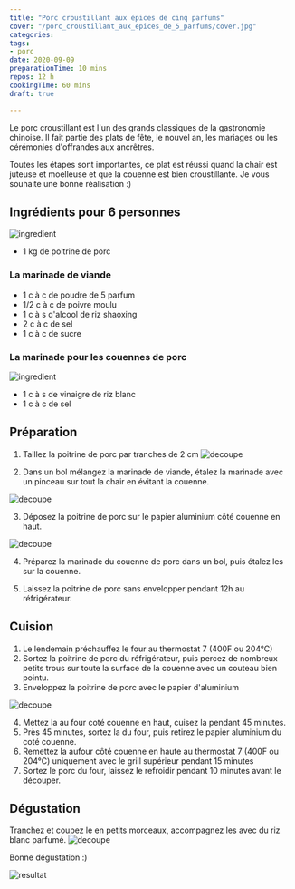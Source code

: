 ```yaml
---
title: "Porc croustillant aux épices de cinq parfums"
cover: "/porc_croustillant_aux_epices_de_5_parfums/cover.jpg"
categories:
tags:
- porc
date: 2020-09-09
preparationTime: 10 mins
repos: 12 h
cookingTime: 60 mins
draft: true

---
```

Le porc croustillant est l'un des grands classiques de la gastronomie chinoise. Il fait partie des plats de fête, le nouvel an, les mariages ou les cérémonies d'offrandes aux ancrêtres.
<!--more--> 
Toutes les étapes sont importantes, ce plat est réussi quand la chair est juteuse et moelleuse et que la couenne est bien croustillante. Je vous souhaite une bonne réalisation :)

## Ingrédients pour 6 personnes

![ingredient](01.jpg)

- 1 kg de poitrine de porc 

### La marinade de viande

- 1 c à c de poudre de 5 parfum
- 1/2 c à c de poivre moulu
- 1 c à s d'alcool de riz shaoxing
- 2 c à c de sel
- 1 c à c de sucre

###  La marinade pour les couennes de porc

![ingredient](02.jpg)
- 1 c à s de vinaigre de riz blanc
- 1 c à c de sel

## Préparation ##

1. Taillez la poitrine de porc par tranches de 2 cm 
![decoupe](03.jpg)
 
2. Dans un bol mélangez la marinade de viande, étalez la marinade avec un pinceau sur tout la chair en évitant la couenne.

![decoupe](04.jpg)

3. Déposez la poitrine de porc sur le papier aluminium côté couenne en haut.

![decoupe](05.jpg)

4. Préparez la marinade du couenne de porc dans un bol, puis étalez les sur la couenne.

5. Laissez la poitrine de porc sans envelopper pendant 12h au réfrigérateur.


## Cuision ##

1. Le lendemain préchauffez le four au thermostat 7 (400F ou 204°C)
2. Sortez la poitrine de porc du réfrigérateur, puis percez de nombreux petits trous sur toute la surface de la couenne avec un couteau bien pointu.
3. Enveloppez la poitrine de porc avec le papier d'aluminium

![decoupe](07.jpg)

4. Mettez la au four coté couenne en haut, cuisez la pendant 45 minutes.
5. Près 45 minutes, sortez la du four, puis retirez le papier aluminium du coté couenne.
6. Remettez la aufour côté couenne en haute au thermostat 7 (400F ou 204°C) uniquement avec le grill supérieur pendant 15 minutes
7. Sortez le porc du four, laissez le refroidir pendant 10 minutes avant le découper.


## Dégustation ##

Tranchez et coupez le en petits morceaux, accompagnez les avec du riz blanc parfumé. 
![decoupe](08.jpg)

Bonne dégustation :)

![resultat](cover.jpg)